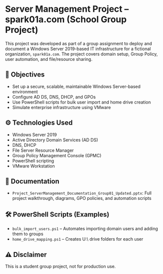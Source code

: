 # Server Management Project – spark01a.com (School Group Project)

This project was developed as part of a group assignment to deploy and document a Windows Server 2019-based IT infrastructure for a fictional organization, `spark01a.com`. The project covers domain setup, Group Policy, user automation, and file/resource sharing.

## 📌 Objectives
- Set up a secure, scalable, maintainable Windows Server-based environment
- Configure AD DS, DNS, DHCP, and GPOs
- Use PowerShell scripts for bulk user import and home drive creation
- Simulate enterprise infrastructure using VMware

## ⚙️ Technologies Used
- Windows Server 2019
- Active Directory Domain Services (AD DS)
- DNS, DHCP
- File Server Resource Manager
- Group Policy Management Console (GPMC)
- PowerShell scripting
- VMware Workstation

## 📎 Documentation
- `Project_ServerManagement_Documentation_Group01_Updated.pptx`: Full project walkthrough, diagrams, GPO policies, and automation scripts

## 🛠️ PowerShell Scripts (Examples)
- `bulk_import_users.ps1` – Automates importing domain users and adding them to groups
- `home_drive_mapping.ps1` – Creates U:\ drive folders for each user


## ⚠️ Disclaimer
This is a student group project, not for production use.

